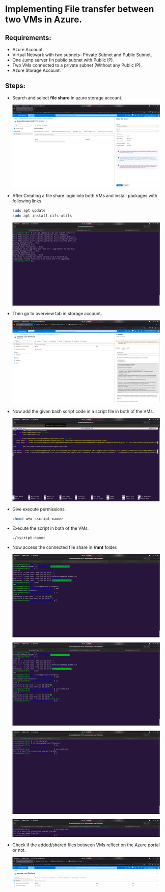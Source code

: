 # Implementing File transfer between two VMs in Azure.

## Requirements:

- Azure Account.
- Virtual Network with two subnets- Private Subnet and Public Subnet.
- One Jump server (In public subnet with Public IP).
- Two VMs connected to a private subnet (Without any Public IP).
- Azure Storage Account.

## Steps:

- Search and select **file share** in azure storage account.

  ![](Assets/Screenshot%20from%202023-01-21%2020-28-43.png)

- After Creating a file share login into both VMs and install packages with following links.

  ```bash
  sudo apt update
  sudo apt install cifs-utils
  ```

  ![](Assets/Screenshot%20from%202023-01-21%2021-27-31.png)

* Then go to overview tab in storage account.

  ![](Assets/Screenshot%20from%202023-01-21%2021-28-13.png)

* Now add the given bash script code in a script file in both of the VMs.

  ![](Assets/Screenshot%20from%202023-01-21%2021-28-46.png)

* Give execute permissions.

  ```bash
  chmod u+x <script-name>
  ```

* Execute the script in both of the VMs.

  ```bash
  ./<script-name>
  ```

* Now access the connected file share in **/mnt** folder.

  ![](Assets/Screenshot%20from%202023-01-21%2021-32-40.png)

  ![](Assets/Screenshot%20from%202023-01-21%2021-33-33.png)

  ![](Assets/Screenshot%20from%202023-01-21%2021-34-04.png)

  ![](Assets/Screenshot%20from%202023-01-21%2021-34-49.png)

* Check if the added/shared files between VMs reflect on the Azure portal or not.

  ![](Assets/Screenshot%20from%202023-01-21%2021-35-12.png)
